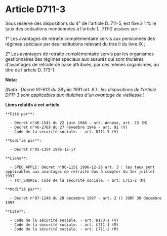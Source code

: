 # Article D711-3

Sous réserve des dispositions du 4° de l'article D. 711-5, est fixé à 1 % le taux des cotisations mentionnées à l'article L.
711-2 assises sur :

1° Les avantages de retraite complémentaire servis aux pensionnés des régimes spéciaux par des institutions relevant du titre
II du livre IX ;

2° Les avantages de retraite complémentaire servis par les organismes gestionnaires des régimes spéciaux aux assurés qui sont
titulaires d'avantages de retraite de base attribués, par ces mêmes organismes, au titre de l'article D. 173-1.

**Nota:**

[*Nota : Décret 91-613 du 28 juin 1991 art. 9 I : les dispositions de l'article D711-3 sont applicables aux titulaires d'un
avantage de vieillesse.*]

**Liens relatifs à cet article**

	**Cité par**:

	  - Décret n°46-1541 du 22 juin 1946 - art. Annexe, art. 23 (M)
	  - Décret n°46-2769 du 27 novembre 1946 - art. 91 (V)
	  - Code de la sécurité sociale. - art. D711-5 (V)

	**Codifié par**:

	  - Décret n°85-1354 1985-12-17

	**Liens**:

	  - SPEC_APPLI: Décret n°96-1151 1996-12-26 art. 3 : les taux sont applicables aux avantages de retraite dus à compter du 1er juillet 1997
	  - TXT_SOURCE: Code de la sécurité sociale. - art. L711-2 (M)

	**Modifié par**:

	  - Décret n°97-1249 du 29 décembre 1997 - art. 2 () JORF 30 décembre 1997

	**Cite**:

	  - Code de la sécurité sociale. - art. D173-1 (V)
	  - Code de la sécurité sociale. - art. L711-1 (M)
	  - Code de la sécurité sociale. - art. L711-2 (M)
